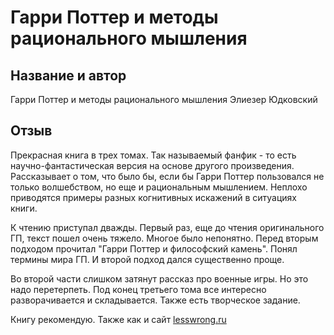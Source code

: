 # Гарри Поттер и методы рационального мышления
## Название и автор
Гарри Поттер и методы рационального мышления
Элиезер Юдковский

## Отзыв
Прекрасная книга в трех томах. Так называемый фанфик - то есть научно-фантастическая версия на основе другого произведения.
Рассказывает о том, что было бы, если бы Гарри Поттер пользовался не только волшебством, но еще и рациональным мышлением.
Неплохо приводятся примеры разных когнитивных искажений в ситуациях книги.

К чтению приступал дважды. Первый раз, еще до чтения оригинального ГП, текст пошел очень тяжело. Многое было непонятно.
Перед вторым подходом прочитал "Гарри Поттер и философский камень". Понял термины мира ГП. И второй подход дался существенно проще.

Во второй части слишком затянут рассказ про военные игры. Но это надо перетерпеть.
Под конец третьего тома все интересно разворачивается и складывается.
Также есть творческое задание.

Книгу рекомендую.
Также как и сайт [lesswrong.ru](https://lesswrong.ru)
